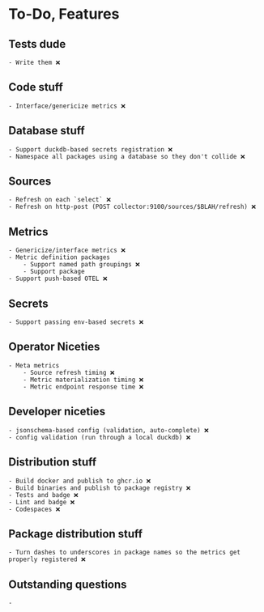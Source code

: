 
# To-Do, Features

## Tests dude
    - Write them ❌

## Code stuff
    - Interface/genericize metrics ❌

## Database stuff
    - Support duckdb-based secrets registration ❌
    - Namespace all packages using a database so they don't collide ❌

## Sources
    - Refresh on each `select` ❌
    - Refresh on http-post (POST collector:9100/sources/$BLAH/refresh) ❌

## Metrics
    - Genericize/interface metrics ❌
    - Metric definition packages
        - Support named path groupings ❌
        - Support package
    - Support push-based OTEL ❌

## Secrets
    - Support passing env-based secrets ❌

## Operator Niceties
    - Meta metrics
        - Source refresh timing ❌
        - Metric materialization timing ❌
        - Metric endpoint response time ❌

## Developer niceties
    - jsonschema-based config (validation, auto-complete) ❌
    - config validation (run through a local duckdb) ❌

## Distribution stuff
    - Build docker and publish to ghcr.io ❌
    - Build binaries and publish to package registry ❌
    - Tests and badge ❌
    - Lint and badge ❌
    - Codespaces ❌

## Package distribution stuff
    - Turn dashes to underscores in package names so the metrics get properly registered ❌

## Outstanding questions
    - 
